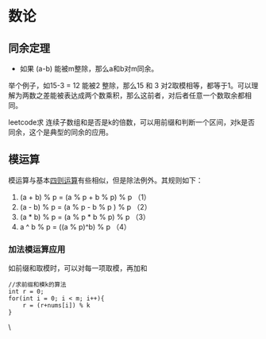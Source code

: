 # 数论

## 同余定理

* 如果 (a-b) 能被m整除，那么a和b对m同余。

举个例子，如15-3 = 12 能被2 整除，那么15 和 3 对2取模相等，都等于1。可以理解为两数之差能被表达成两个数乘积，那么这前者，对后者任意一个数取余都相同。

leetcode求 连续子数组和是否是k的倍数，可以用前缀和判断一个区间，对k是否同余，这个是典型的同余的应用。

## 模运算

&#x20;模运算与基本[四则运算](https://baike.baidu.com/item/%E5%9B%9B%E5%88%99%E8%BF%90%E7%AE%97/5337481?fromModule=lemma\_inlink)有些相似，但是除法例外。其规则如下：

1. (a + b) % p = (a % p + b % p) % p （1）
2. (a - b) % p = (a % p - b % p ) % p （2）
3. (a \* b) % p = (a % p \* b % p) % p （3）
4. a ^ b % p = ((a % p)^b) % p （4）

### 加法模运算应用

如前缀和取模时，可以对每一项取模，再加和

```
//求前缀和模k的算法
int r = 0;
for(int i = 0; i < m; i++){
    r = (r+nums[i]) % k
}
```





\
